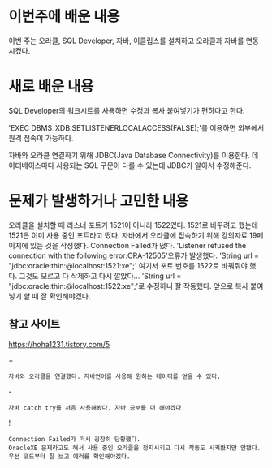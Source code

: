 # 이번주에 배운 내용
이번 주는 오라클, SQL Developer, 자바, 이클립스를 설치하고 오라클과 자바를 연동시켰다. 

# 새로 배운 내용
SQL Developer의 워크시트를 사용하면 수정과 복사 붙여넣기가 편하다고 한다.

'EXEC DBMS_XDB.SETLISTENERLOCALACCESS(FALSE);'를 이용하면 외부에서 원격 접속이 가능하다.

자바와 오라클 연결하기 위해 JDBC(Java Database Connectivity)를 이용한다.
데이터베이스마다 사용되는 SQL 구문이 다를 수 있는데 JDBC가 알아서 수정해준다.


# 문제가 발생하거나 고민한 내용
오라클을 설치할 때 리스너 포트가 1521이 아니라 1522였다. 1521로 바꾸려고 했는데 1521은 이미 사용 중인 포트라고 떴다.
자바에서 오라클에 접속하기 위해 강의자료 19페이지에 있는 것을 작성했다. Connection Failed가 떴다. 
'Listener refused the connection with the following error:ORA-12505'오류가 발생했다.
'String url = "jdbc:oracle:thin:@localhost:1521:xe";' 여기서 포트 번호를 1522로 바꿔줘야 했다. 그것도 모르고 다 삭제하고 다시 깔았다...
'String url = "jdbc:oracle:thin:@localhost:1522:xe";'로 수정하니 잘 작동했다. 앞으로 복사 붙여넣기 할 때 잘 확인해야겠다.

## 참고 사이트
https://hoha1231.tistory.com/5

\+
``` 
자바와 오라클을 연결했다. 자바언어를 사용해 원하는 데이터를 얻을 수 있다.
```
\-
```
자바 catch try를 처음 사용해봤다. 자바 공부를 더 해야겠다. 
```
!
```
Connection Failed가 떠서 굉장히 당황했다. 
OracleXE 문제라고도 해서 사용 중인 오라클을 정지시키고 다시 작동도 시켜봤지만 안됐다.
우선 코드부터 잘 보고 에러를 확인해야겠다.
```
